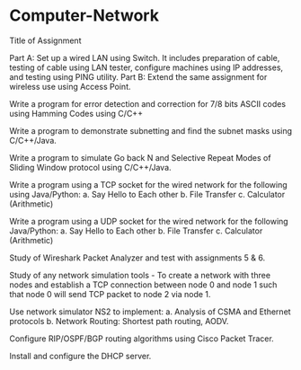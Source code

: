 # Computer-Network

Title of Assignment

Part A: Set up a wired LAN using Switch. It includes preparation of cable, testing of cable using LAN tester, configure machines using IP addresses, and testing using PING utility. Part B: Extend the same assignment for wireless use using Access Point.

Write a program for error detection and correction for 7/8 bits ASCII codes using Hamming Codes using C/C++

Write a program to demonstrate subnetting and find the subnet masks using C/C++/Java.

Write a program to simulate Go back N and Selective Repeat Modes of Sliding Window protocol using C/C++/Java.

Write a program using a TCP socket for the wired network for the following using Java/Python: a. Say Hello to Each other b. File Transfer c. Calculator (Arithmetic)

Write a program using a UDP socket for the wired network for the following Java/Python: a. Say Hello to Each other b. File Transfer c. Calculator (Arithmetic)

Study of Wireshark Packet Analyzer and test with assignments 5 & 6.

Study of any network simulation tools - To create a network with three nodes and establish a TCP connection between node 0 and node 1 such that node 0 will send TCP packet to node 2 via node 1.

Use network simulator NS2 to implement: a. Analysis of CSMA and Ethernet protocols b. Network Routing: Shortest path routing, AODV.

Configure RIP/OSPF/BGP routing algorithms using Cisco Packet Tracer.

Install and configure the DHCP server.
